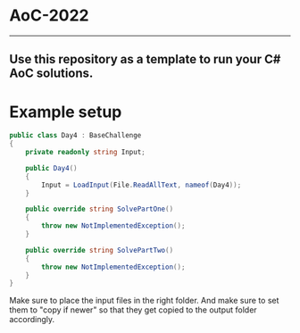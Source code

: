 # AoC-2022
---
Use this repository as a template to run your C# AoC solutions.
---
# Example setup

```cs
public class Day4 : BaseChallenge
{
    private readonly string Input;

    public Day4()
    {
        Input = LoadInput(File.ReadAllText, nameof(Day4));
    }

    public override string SolvePartOne()
    {
        throw new NotImplementedException();
    }

    public override string SolvePartTwo()
    {
        throw new NotImplementedException();
    }
}
```

Make sure to place the input files in the right folder. And make sure to set them to "copy if newer" so that they get copied to the output folder accordingly.